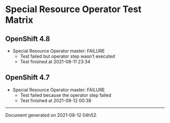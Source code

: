 
Special Resource Operator Test Matrix
=====================================

OpenShift 4.8
-------------


* Special Resource Operator master: FAILURE
  - Test failed but operator step wasn't executed
  - Test finished at 2021-08-11 23:34

OpenShift 4.7
-------------


* Special Resource Operator master: FAILURE
  - Test failed because the operator step failed
  - Test finished at 2021-08-12 00:38


---
Document generated on 2021-08-12 04h52.

